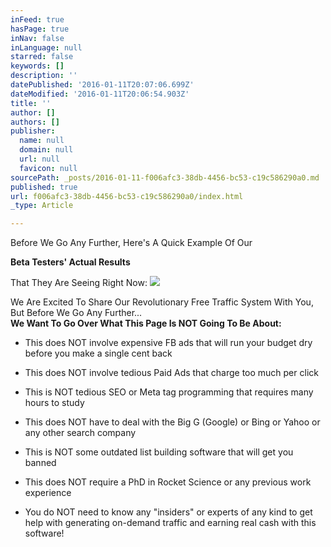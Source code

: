 ```yaml
---
inFeed: true
hasPage: true
inNav: false
inLanguage: null
starred: false
keywords: []
description: ''
datePublished: '2016-01-11T20:07:06.699Z'
dateModified: '2016-01-11T20:06:54.903Z'
title: ''
author: []
authors: []
publisher:
  name: null
  domain: null
  url: null
  favicon: null
sourcePath: _posts/2016-01-11-f006afc3-38db-4456-bc53-c19c586290a0.md
published: true
url: f006afc3-38db-4456-bc53-c19c586290a0/index.html
_type: Article

---
```

Before We Go Any Further, Here's A Quick Example Of Our

**Beta Testers' Actual Results**

That They Are Seeing Right Now:
![](https://the-grid-user-content.s3-us-west-2.amazonaws.com/210e63a4-0f53-44f2-ab20-92c320907b0c.png)

We Are Excited To Share Our Revolutionary Free Traffic System With You, But Before We Go Any Further...  
**We Want To Go Over What This Page Is NOT Going To Be About:**

- This does NOT involve expensive FB ads that will run your budget dry before you make a single cent back

- This does NOT involve tedious Paid Ads that charge too much per click

- This is NOT tedious SEO or Meta tag programming that requires many hours to study

- This does NOT have to deal with the Big G (Google) or Bing or Yahoo or any other search company

- This is NOT some outdated list building software that will get you banned

- This does NOT require a PhD in Rocket Science or any previous work experience

- You do NOT need to know any "insiders" or experts of any kind to get help with generating on-demand traffic and earning real cash with this software!